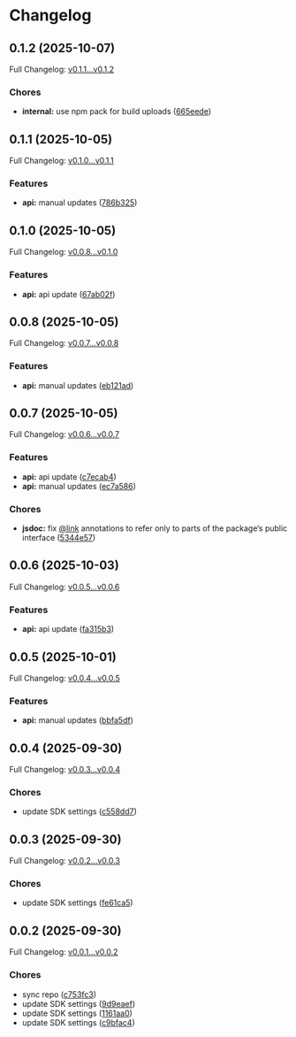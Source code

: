 # Changelog

## 0.1.2 (2025-10-07)

Full Changelog: [v0.1.1...v0.1.2](https://github.com/tembo/sdk/compare/v0.1.1...v0.1.2)

### Chores

* **internal:** use npm pack for build uploads ([665eede](https://github.com/tembo/sdk/commit/665eede92119fa20db6fce5afc88d15a17371607))

## 0.1.1 (2025-10-05)

Full Changelog: [v0.1.0...v0.1.1](https://github.com/tembo/sdk/compare/v0.1.0...v0.1.1)

### Features

* **api:** manual updates ([786b325](https://github.com/tembo/sdk/commit/786b3252ea1c60e06a842684c5077c55fb23e0fe))

## 0.1.0 (2025-10-05)

Full Changelog: [v0.0.8...v0.1.0](https://github.com/tembo/sdk/compare/v0.0.8...v0.1.0)

### Features

* **api:** api update ([67ab02f](https://github.com/tembo/sdk/commit/67ab02fd70abe506b6499b5be8cb9f1dc2fe8b6a))

## 0.0.8 (2025-10-05)

Full Changelog: [v0.0.7...v0.0.8](https://github.com/tembo/sdk/compare/v0.0.7...v0.0.8)

### Features

* **api:** manual updates ([eb121ad](https://github.com/tembo/sdk/commit/eb121ad9be2998611b75b3d52c77772fee9035b5))

## 0.0.7 (2025-10-05)

Full Changelog: [v0.0.6...v0.0.7](https://github.com/tembo/sdk/compare/v0.0.6...v0.0.7)

### Features

* **api:** api update ([c7ecab4](https://github.com/tembo/sdk/commit/c7ecab4641c84e1c55f428de26fbd8e14ce14c7d))
* **api:** manual updates ([ec7a586](https://github.com/tembo/sdk/commit/ec7a586a13b4f902a22b34a3fcbfabe0f8f1608c))


### Chores

* **jsdoc:** fix [@link](https://github.com/link) annotations to refer only to parts of the package‘s public interface ([5344e57](https://github.com/tembo/sdk/commit/5344e5744836d1b21139bc2d8a2fd910428c38e6))

## 0.0.6 (2025-10-03)

Full Changelog: [v0.0.5...v0.0.6](https://github.com/tembo/sdk/compare/v0.0.5...v0.0.6)

### Features

* **api:** api update ([fa315b3](https://github.com/tembo/sdk/commit/fa315b373d3a90a0de18155fbd34736399fa1799))

## 0.0.5 (2025-10-01)

Full Changelog: [v0.0.4...v0.0.5](https://github.com/tembo/sdk/compare/v0.0.4...v0.0.5)

### Features

* **api:** manual updates ([bbfa5df](https://github.com/tembo/sdk/commit/bbfa5dfdbee0db3724ccc6083778a163bcbe4056))

## 0.0.4 (2025-09-30)

Full Changelog: [v0.0.3...v0.0.4](https://github.com/tembo/sdk/compare/v0.0.3...v0.0.4)

### Chores

* update SDK settings ([c558dd7](https://github.com/tembo/sdk/commit/c558dd7e3afc6411dc0a0feb8e07fab13863f51c))

## 0.0.3 (2025-09-30)

Full Changelog: [v0.0.2...v0.0.3](https://github.com/tembo/sdk/compare/v0.0.2...v0.0.3)

### Chores

* update SDK settings ([fe61ca5](https://github.com/tembo/sdk/commit/fe61ca5acc022810ed83f4050c36b65f6d1d334e))

## 0.0.2 (2025-09-30)

Full Changelog: [v0.0.1...v0.0.2](https://github.com/tembo/sdk/compare/v0.0.1...v0.0.2)

### Chores

* sync repo ([c753fc3](https://github.com/tembo/sdk/commit/c753fc351a61b38361030eb089c932da8e49126d))
* update SDK settings ([9d9eaef](https://github.com/tembo/sdk/commit/9d9eaef2160c9636d5c2830697bf4064127fb09b))
* update SDK settings ([1161aa0](https://github.com/tembo/sdk/commit/1161aa0a796625716b3df1737e01f267e429c31c))
* update SDK settings ([c9bfac4](https://github.com/tembo/sdk/commit/c9bfac477594e7c0f684379a4abecb49be6e2850))
